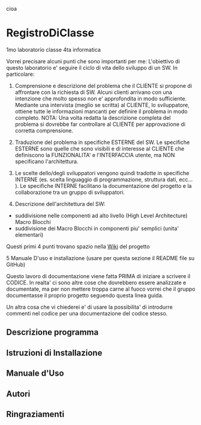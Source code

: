 cioa 

# RegistroDiClasse
1mo laboratorio classe 4ta informatica


Vorrei precisare alcuni punti che sono importanti per me:
L'obiettivo di questo laboratorio e' seguire il ciclo di vita dello sviluppo di un SW. In particolare:

1. Comprensione e descrizione del problema che il CLIENTE si propone di affrontare con la richiesta di SW. Alcuni clienti arrivano con una intenzione che molto spesso non e' approfondita in modo sufficiente. Mediante una intervista (meglio se scritta) al CLIENTE, lo sviluppatore, ottiene tutte le informazioni mancanti per definire il problema in modo completo.
NOTA: Una volta redatta la descrizione completa del problema si dovrebbe far controllare al CLIENTE per approvazione di corretta comprensione.

2. Traduzione del problema in specifiche ESTERNE del SW. Le specifiche ESTERNE sono quelle che sono visibili e di interesse al CLIENTE che definiscono la FUNZIONALITA' e l'INTERFACCIA utente, ma NON specificano l'architettura.

3. Le scelte dello/degli sviluppatori vengono quindi tradotte in specifiche INTERNE (es. scelta linguaggio di programmazione, struttura dati, ecc... ). Le specifiche INTERNE facilitano la documentazione del progetto e la collaborazione tra un gruppo di sviluppatori.

4. Descrizione dell'architettura del SW: 
+ suddivisione nelle componenti ad alto livello (High Level Architecture) Macro Blocchi
+ suddivisione dei Macro Blocchi in componenti piu' semplici (unita' elementari)

Questi primi 4 punti trovano spazio nella [Wiki](https://github.com/Prof-Matteo-Palitto-JCMaxwell/RegistroDiClasse/wiki) del progetto

5 Manuale D'uso e installazione (usare per questa sezione il README file su GitHub)

Questo lavoro di documentazione viene fatta PRIMA di iniziare a scrivere il CODICE.
In realta' ci sono altre cose che dovrebbero essere analizzate e documentate, ma per non mettere troppa carne al fuoco vorrei che il gruppo documentasse il proprio progetto seguendo questa linea guida.

Un altra cosa che vi chiederei  e' di usare la possibilita' di introdurre commenti nel codice per una documentazione del codice stesso.


## Descrizione programma

## Istruzioni di Installazione

## Manuale d'Uso

## Autori

## Ringraziamenti
